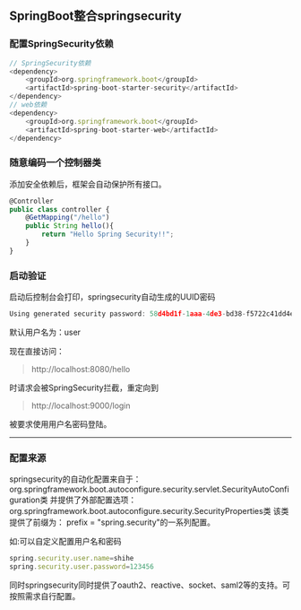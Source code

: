 ## SpringBoot整合springsecurity

### 配置SpringSecurity依赖
```js
// SpringSecurity依赖
<dependency>
    <groupId>org.springframework.boot</groupId>
    <artifactId>spring-boot-starter-security</artifactId>
</dependency>
// web依赖
<dependency>
    <groupId>org.springframework.boot</groupId>
    <artifactId>spring-boot-starter-web</artifactId>
</dependency>
```

### 随意编码一个控制器类
添加安全依赖后，框架会自动保护所有接口。
```js
@Controller
public class controller {
    @GetMapping("/hello")
    public String hello(){
        return "Hello Spring Security!!";
    }
}
```

### 启动验证
启动后控制台会打印，springsecurity自动生成的UUID密码
```js
Using generated security password: 58d4bd1f-1aaa-4de3-bd38-f5722c41dd4e
```
默认用户名为：user

现在直接访问：
>http://localhost:8080/hello 

时请求会被SpringSecurity拦截，重定向到
>http://localhost:9000/login

被要求使用用户名密码登陆。

---
### 配置来源
springsecurity的自动化配置来自于：org.springframework.boot.autoconfigure.security.servlet.SecurityAutoConfiguration类
并提供了外部配置选项：org.springframework.boot.autoconfigure.security.SecurityProperties类
该类提供了前缀为： prefix = "spring.security"的一系列配置。

如:可以自定义配置用户名和密码
```js
spring.security.user.name=shihe
spring.security.user.password=123456
```
同时springsecurity同时提供了oauth2、reactive、socket、saml2等的支持。可按照需求自行配置。






